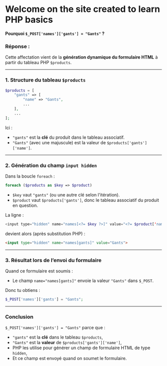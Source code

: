 # Welcome on the site created to learn PHP basics

**Pourquoi `$_POST['names']['gants'] = "Gants"` ?**

### Réponse :

Cette affectation vient de la **génération dynamique du formulaire HTML** à partir du tableau PHP `$products`.

---

### 1. **Structure du tableau `$products`**

```php
$products = [
    "gants" => [
        "name" => "Gants",
        ...
    ],
    ...
];
```

Ici :

* `"gants"` est la **clé** du produit dans le tableau associatif.
* `"Gants"` (avec une majuscule) est la valeur de `$products['gants']['name']`.

---

### 2. **Génération du champ `input hidden`**

Dans la boucle `foreach` :

```php
foreach ($products as $key => $product)
```

* `$key` vaut `"gants"` (ou une autre clé selon l'itération).
* `$product` vaut `$products['gants']`, donc le tableau associatif du produit en question.

La ligne :

```php
<input type="hidden" name="names[<?= $key ?>]" value="<?= $product['name'] ?>">
```

devient alors (après substitution PHP) :

```html
<input type="hidden" name="names[gants]" value="Gants">
```

---

### 3. **Résultat lors de l’envoi du formulaire**

Quand ce formulaire est soumis :

* Le champ `name="names[gants]"` envoie la valeur `"Gants"` dans `$_POST`.

Donc tu obtiens :

```php
$_POST['names']['gants'] = "Gants";
```

---

### Conclusion

`$_POST['names']['gants'] = "Gants"` parce que :

* `"gants"` est la **clé** dans le tableau `$products`,
* `"Gants"` est la **valeur** de `$products['gants']['name']`,
* PHP les utilise pour générer un champ de formulaire HTML de type `hidden`,
* Et ce champ est envoyé quand on soumet le formulaire.
